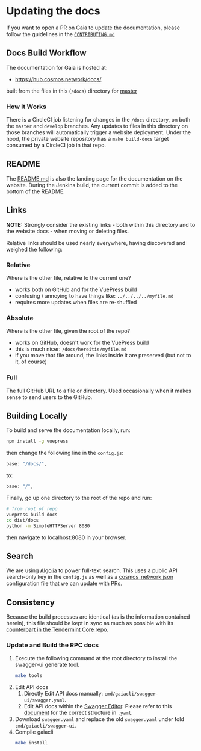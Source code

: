 <!--
parent:
  order: false
-->

# Updating the docs

If you want to open a PR on Gaia to update the documentation, please follow the guidelines in the [`CONTRIBUTING.md`](https://github.com/bitsongofficial/go-bitsong/tree/master/CONTRIBUTING.md)

## Docs Build Workflow

The documentation for Gaia is hosted at:

- https://hub.cosmos.network/docs/

built from the files in this (`/docs`) directory for [master](https://github.com/bitsongofficial/go-bitsong/tree/master/docs)

### How It Works

There is a CircleCI job listening for changes in the `/docs` directory, on both
the `master` and `develop` branches. Any updates to files in this directory
on those branches will automatically trigger a website deployment. Under the hood,
the private website repository has a `make build-docs` target consumed by a CircleCI job in that repo.

## README

The [README.md](./README.md) is also the landing page for the documentation
on the website. During the Jenkins build, the current commit is added to the bottom
of the README.

## Links

**NOTE:** Strongly consider the existing links - both within this directory
and to the website docs - when moving or deleting files.

Relative links should be used nearly everywhere, having discovered and weighed the following:

### Relative

Where is the other file, relative to the current one?

- works both on GitHub and for the VuePress build
- confusing / annoying to have things like: `../../../../myfile.md`
- requires more updates when files are re-shuffled

### Absolute

Where is the other file, given the root of the repo?

- works on GitHub, doesn't work for the VuePress build
- this is much nicer: `/docs/hereitis/myfile.md`
- if you move that file around, the links inside it are preserved (but not to it, of course)

### Full

The full GitHub URL to a file or directory. Used occasionally when it makes sense
to send users to the GitHub.

## Building Locally

To build and serve the documentation locally, run:

```bash
npm install -g vuepress
```

then change the following line in the `config.js`:

```js
base: "/docs/",
```

to:

```js
base: "/",
```

Finally, go up one directory to the root of the repo and run:

```bash
# from root of repo
vuepress build docs
cd dist/docs
python -m SimpleHTTPServer 8080
```

then navigate to localhost:8080 in your browser.

## Search

We are using [Algolia](https://www.algolia.com) to power full-text search. This uses a public API search-only key in the `config.js` as well as a [cosmos_network.json](https://github.com/algolia/docsearch-configs/blob/master/configs/cosmos_network.json) configuration file that we can update with PRs.

## Consistency

Because the build processes are identical (as is the information contained herein), this file should be kept in sync as
much as possible with its [counterpart in the Tendermint Core repo](https://github.com/tendermint/tendermint/blob/master/docs/DOCS_README.md).

### Update and Build the RPC docs

1. Execute the following command at the root directory to install the swagger-ui generate tool.
   ```bash
   make tools
   ```
2. Edit API docs
   1. Directly Edit API docs manually: `cmd/gaiacli/swagger-ui/swagger.yaml`.
   2. Edit API docs within the [Swagger Editor](https://editor.swagger.io/). Please refer to this [document](https://swagger.io/docs/specification/2-0/basic-structure/) for the correct structure in `.yaml`.
3. Download `swagger.yaml` and replace the old `swagger.yaml` under fold `cmd/gaiacli/swagger-ui`.
4. Compile gaiacli
   ```bash
   make install
   ```

